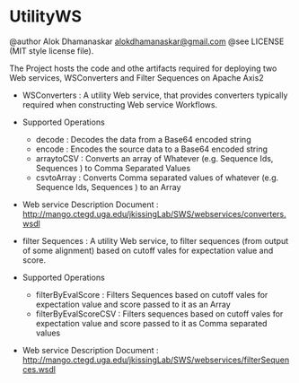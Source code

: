 UtilityWS
=========
@author Alok Dhamanaskar alokdhamanaskar@gmail.com @see LICENSE (MIT style license file).

The Project hosts the code and othe artifacts required for deploying two Web services, WSConverters and Filter Sequences on Apache Axis2

 * WSConverters : A utility Web service, that provides converters typically required when constructing Web service Workflows.
 * Supported Operations
	* decode : Decodes the data from a Base64 encoded string 
	* encode : Encodes the source data to a Base64 encoded string
	* arraytoCSV : Converts an array of Whatever (e.g. Sequence Ids, Sequences ) to Comma Separated Values
	* csvtoArray : Converts Comma separated values of whatever (e.g. Sequence Ids, Sequences ) to an Array 
 * Web service Description Document : http://mango.ctegd.uga.edu/jkissingLab/SWS/webservices/converters.wsdl



 * filter Sequences :  A utility Web service, to filter sequences (from output of some alignment) based on cutoff vales for expectation value and score.
 * Supported Operations
	* filterByEvalScore : Filters Sequences based on cutoff vales for expectation value and score passed to it as an Array 
	* filterByEvalScoreCSV : Filters sequences based on cutoff vales for expectation value and score passed to it as Comma separated values
 * Web service Description Document : http://mango.ctegd.uga.edu/jkissingLab/SWS/webservices/filterSequences.wsdl
